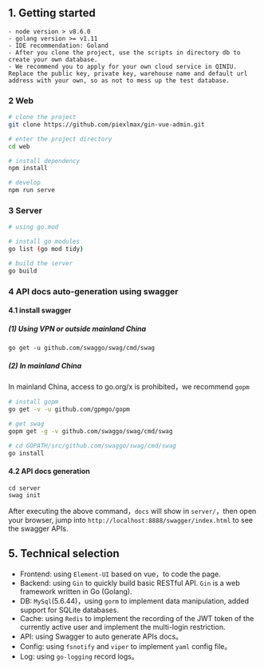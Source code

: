 
## 1. Getting started
```
- node version > v8.6.0
- golang version >= v1.11
- IDE recommendation: Goland
- After you clone the project, use the scripts in directory db to create your own database.
- We recommend you to apply for your own cloud service in QINIU. Replace the public key, private key, warehouse name and default url address with your own, so as not to mess up the test database.
```

### 2 Web

```bash
# clone the project
git clone https://github.com/piexlmax/gin-vue-admin.git

# enter the project directory
cd web

# install dependency
npm install

# develop
npm run serve
```

### 3 Server

```bash
# using go.mod

# install go modules
go list (go mod tidy)

# build the server
go build
```

### 4 API docs auto-generation using swagger

#### 4.1 install swagger 

##### (1) Using VPN or outside mainland China
````
go get -u github.com/swaggo/swag/cmd/swag
````

##### (2) In mainland China 
In mainland China, access to go.org/x is prohibited，we recommend `gopm`
````bash
# install gopm
go get -v -u github.com/gpmgo/gopm

# get swag
gopm get -g -v github.com/swaggo/swag/cmd/swag

# cd GOPATH/src/github.com/swaggo/swag/cmd/swag
go install
````

#### 4.2 API docs generation

````
cd server
swag init
````
After executing the above command，`docs` will show in `server/`，then open your browser, jump into `http://localhost:8888/swagger/index.html` to see the swagger APIs.


## 5. Technical selection

- Frontend: using `Element-UI` based on vue，to code the page.
- Backend: using `Gin` to quickly build basic RESTful API. `Gin` is a web framework written in Go (Golang).
- DB: `MySql`(5.6.44)，using `gorm` to implement data manipulation, added support for SQLite databases.
- Cache: using `Redis` to implement the recording of the JWT token of the currently active user and implement the multi-login restriction.
- API: using Swagger to auto generate APIs docs。
- Config: using `fsnotify` and `viper` to implement `yaml` config file。
- Log: using `go-logging` record logs。
